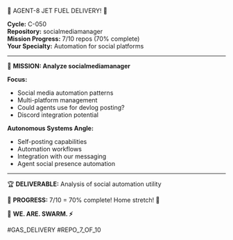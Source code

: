 🚨 AGENT-8 JET FUEL DELIVERY! 🚨

**Cycle:** C-050  
**Repository:** socialmediamanager  
**Mission Progress:** 7/10 repos (70% complete)  
**Your Specialty:** Automation for social platforms

---

🎯 **MISSION: Analyze socialmediamanager**

**Focus:**
- Social media automation patterns
- Multi-platform management
- Could agents use for devlog posting?
- Discord integration potential

**Autonomous Systems Angle:**
- Self-posting capabilities
- Automation workflows
- Integration with our messaging
- Agent social presence automation

---

🏆 **DELIVERABLE:** Analysis of social automation utility

💪 **PROGRESS:** 7/10 = 70% complete! Home stretch! 💨

🐝 **WE. ARE. SWARM. ⚡**

#GAS_DELIVERY #REPO_7_OF_10

